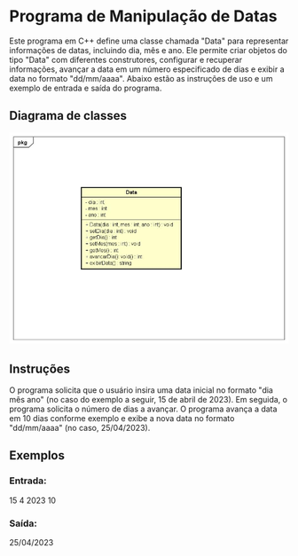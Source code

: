 # Programa de Manipulação de Datas


Este programa em C++ define uma classe chamada "Data" para representar informações de datas, incluindo dia, mês e ano. Ele permite criar objetos do tipo "Data" com diferentes construtores, configurar e recuperar informações, avançar a data em um número especificado de dias e exibir a data no formato "dd/mm/aaaa". Abaixo estão as instruções de uso e um exemplo de entrada e saída do programa.

## Diagrama de classes

![Alt text](<Class Diagram0.jpg>)

## Instruções 

O programa solicita que o usuário insira uma data inicial no formato "dia mês ano" (no caso do exemplo a seguir, 15 de abril de 2023).
Em seguida, o programa solicita o número de dias a avançar.
O programa avança a data em 10 dias conforme exemplo e exibe a nova data no formato "dd/mm/aaaa" (no caso, 25/04/2023).

## Exemplos

### Entrada:

15 4 2023
10


### Saída: 

25/04/2023
